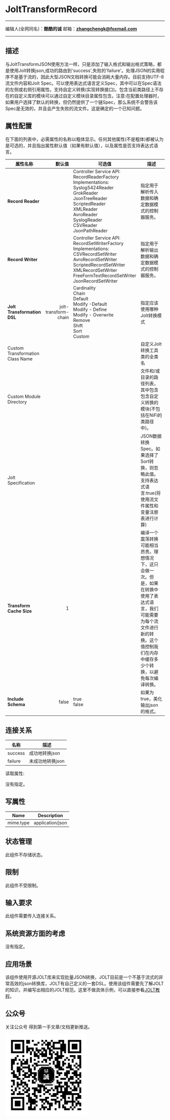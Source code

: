# JoltTransformRecord
***
编辑人(全网同名)：__**酷酷的诚**__  邮箱：**zhangchengk@foxmail.com** 
***

## 描述 

与JoltTransformJSON使用方法一样，只是添加了输入格式和输出格式策略，都是使用Jolt转换json,成功的路由到'success',失败的'failure'。处理JSON的实用程序不是基于流的，因此大型JSON文档转换可能会消耗大量内存。目前支持UTF-8流文件内容和Jolt Spec。可以使用表达式语言定义Spec，其中可以在Spec语法的左侧或右侧引用属性。支持自定义转换(实现转换接口)。包含当前类路径上不存在的自定义库的模块可以通过自定义模块目录属性包含。注意:在配置处理器时，如果用户选择了默认的转换，但仍然提供了一个链Spec，那么系统不会警告该Spec是无效的，并且会产生失败的流文件。这是确定的一个已知问题。

## 属性配置

在下面的列表中，必需属性的名称以粗体显示。任何其他属性(不是粗体)都被认为是可选的，并且指出属性默认值（如果有默认值），以及属性是否支持表达式语言。

| 属性名称                         |        默认值        | 可选值                                                                                                                                                                                                                     | 描述                                                                                                                                                                                         |
| -------------------------------- | ---------------------: | -------------------------------------------------------------------------------------------------------------------------------------------------------------------------------------------------------------------------- | -------------------------------------------------------------------------------------------------------------------------------------------------------------------------------------------- |
| **Record Reader**                |                      | Controller Service API:<br>RecordReaderFactory<br>Implementations: <br>Syslog5424Reader<br>GrokReader<br>JsonTreeReader<br>ScriptedReader<br>XMLReader<br>AvroReader<br>SyslogReader<br>CSVReader<br>JsonPathReader        | 指定用于解析传入数据和确定数据模式的控制器服务。                                                                                                                                             |
| **Record Writer**                |                      | Controller Service API:<br>RecordSetWriterFactory<br>Implementations: <br>CSVRecordSetWriter<br>AvroRecordSetWriter<br>ScriptedRecordSetWriter<br>XMLRecordSetWriter<br>FreeFormTextRecordSetWriter<br>JsonRecordSetWriter | 指定用于解析输出数据和确定数据模式的控制器服务。                                                                                                                                             |
| **Jolt Transformation DSL**      | jolt-transform-chain | Cardinality <br>Chain<br>Default<br>Modify -Default<br>Modify - Define<br>Modify - Overwrite<br>Remove<br>Shift<br>Sort<br>Custom                                                                                          | 指定应该使用哪种Jolt转换模式                                                                                                                                                                 |
| Custom Transformation Class Name |                      |                                                                                                                                                                                                                            | 自定义Jolt转换工具类的全类名                                                                                                                                                                 |
| Custom Module Directory          |                      |                                                                                                                                                                                                                            | 文件和/或目录的路径列表，其中包含包含自定义转换的模块(不包括在NiFi的类路径中)。                                                                                                              |
| Jolt Specification               |                      |                                                                                                                                                                                                                            | JSON数据转换Spec。如果选择了Sort转换，则忽略此值。<br>支持表达式语言:true(将使用流文件属性和变量注册表进行计算)                                                                              |
| **Transform Cache Size**         |          1           |                                                                                                                                                                                                                            | 编译一个震荡转换可能相当昂贵。理想情况下，这只会做一次。但是，如果在转换中使用了表达式语言，我们可能需要为每个流文件进行新的转换。这个值控制我们在内存中缓存多少个转换，以避免每次编译转换。 |
| **Include Schema**               |        false         | true<br>false                                                                                                                                                                                                              | 如果为true，美化输出json的格式。                                                                                                                                                             |

  
## 连接关系

| 名称    | 描述             |
| ------- | ---------------- |
| success | 成功地转换json   |
| failure | 未成功地转换json |

  
读取属性:

没有指定。

## 写属性

| Name      | Description      |
| --------- | ---------------- |
| mime.type | application/json |

## 状态管理

此组件不存储状态。

## 限制

此组件不受限制。

## 输入要求

此组件需要传入连接关系。

## 系统资源方面的考虑

没有指定。

## 应用场景

该组件使用开源JOLT库来实现批量JSON转换，JOLT目前是一个不基于流式的非常高效的json转换库，JOLT有自己定义的一套DSL。使用该组件需要先了解JOLT的知识，并编写出相应的JOLT规范。这里不做具体示例，可以直接参看[JOLT教程](../extend/jolt详解.md)。

## 公众号

关注公众号 得到第一手文章/文档更新推送。

![](../image/wechat.jpg)